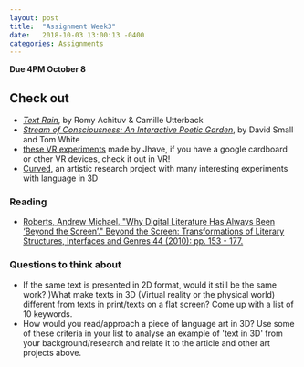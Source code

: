 ```yaml
---
layout: post
title:  "Assignment Week3"
date:   2018-10-03 13:00:13 -0400
categories: Assignments
---
```

**Due 4PM October 8**  

## Check out
* *[Text Rain](http://camilleutterback.com/projects/text-rain/)*, by Romy Achituv & Camille Utterback
* *[Stream of Consciousness: An Interactive Poetic Garden](https://www.youtube.com/watch?v=5onPBBpGed8)*, by David Small and Tom White
* [these VR experiments](http://glia.ca/2017/ar/) made by Jhave, if you have a google cardboard or other VR devices, check it out in VR!
* [Curved](http://curved.glia.ca/category/idea/), an artistic research project with many interesting experiments with language in 3D

### Reading
* [Roberts, Andrew Michael. "Why Digital Literature Has Always Been ‘Beyond the Screen’." Beyond the Screen: Transformations of Literary Structures, Interfaces and Genres 44 (2010): pp. 153 - 177.](https://books.google.com/books?id=KuhKCgAAQBAJ&lpg=PA4&pg=PA153#v=onepage&q&f=false)

### Questions to think about
* If the same text is presented in 2D format, would it still be the same work? )What make texts in 3D (Virtual reality or the physical world) different from texts in print/texts on a flat screen?  Come up with a list of 10 keywords.
* How would you read/approach a piece of language art in 3D? Use some of these criteria in your list to analyse an example of 'text in 3D' from your background/research and relate it to the article and other art projects above.
